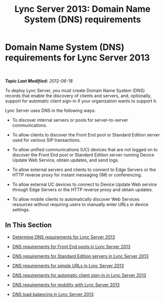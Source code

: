 ﻿---
title: 'Lync Server 2013: Domain Name System (DNS) requirements'
TOCTitle: Domain Name System (DNS) requirements
ms:assetid: 586cf18e-0080-4eb1-aee5-56843277fdfc
ms:mtpsurl: https://technet.microsoft.com/en-us/library/Gg398386(v=OCS.15)
ms:contentKeyID: 48184194
ms.date: 07/23/2014
mtps_version: v=OCS.15
---

<div data-xmlns="http://www.w3.org/1999/xhtml">

<div class="topic" data-xmlns="http://www.w3.org/1999/xhtml" data-msxsl="urn:schemas-microsoft-com:xslt" data-cs="http://msdn.microsoft.com/en-us/">

<div data-asp="http://msdn2.microsoft.com/asp">

# Domain Name System (DNS) requirements for Lync Server 2013

</div>

<div id="mainSection">

<div id="mainBody">

<span> </span>

_**Topic Last Modified:** 2012-06-18_

To deploy Lync Server, you must create Domain Name System (DNS) records that enable the discovery of clients and servers, and, optionally, support for automatic client sign-in if your organization wants to support it.

Lync Server uses DNS in the following ways:

  - To discover internal servers or pools for server-to-server communications.

  - To allow clients to discover the Front End pool or Standard Edition server used for various SIP transactions.

  - To allow unified communications (UC) devices that are not logged on to discover the Front End pool or Standard Edition server running Device Update Web Service, obtain updates, and send logs.

  - To allow external servers and clients to connect to Edge Servers or the HTTP reverse proxy for instant messaging (IM) or conferencing.

  - To allow external UC devices to connect to Device Update Web service through Edge Servers or the HTTP reverse proxy and obtain updates.

  - To allow mobile clients to automatically discover Web Services resources without requiring users to manually enter URLs in device settings.

<div>

## In This Section

  - [Determine DNS requirements for Lync Server 2013](lync-server-2013-determine-dns-requirements.md)

  - [DNS requirements for Front End pools in Lync Server 2013](lync-server-2013-dns-requirements-for-front-end-pools.md)

  - [DNS requirements for Standard Edition servers in Lync Server 2013](lync-server-2013-dns-requirements-for-standard-edition-servers.md)

  - [DNS requirements for simple URLs in Lync Server 2013](lync-server-2013-dns-requirements-for-simple-urls.md)

  - [DNS requirements for automatic client sign-in in Lync Server 2013](lync-server-2013-dns-requirements-for-automatic-client-sign-in.md)

  - [DNS requirements for mobility with Lync Server 2013](lync-server-2013-dns-requirements-for-mobility.md)

  - [DNS load balancing in Lync Server 2013](lync-server-2013-dns-load-balancing.md)

</div>

</div>

<span> </span>

</div>

</div>

</div>

